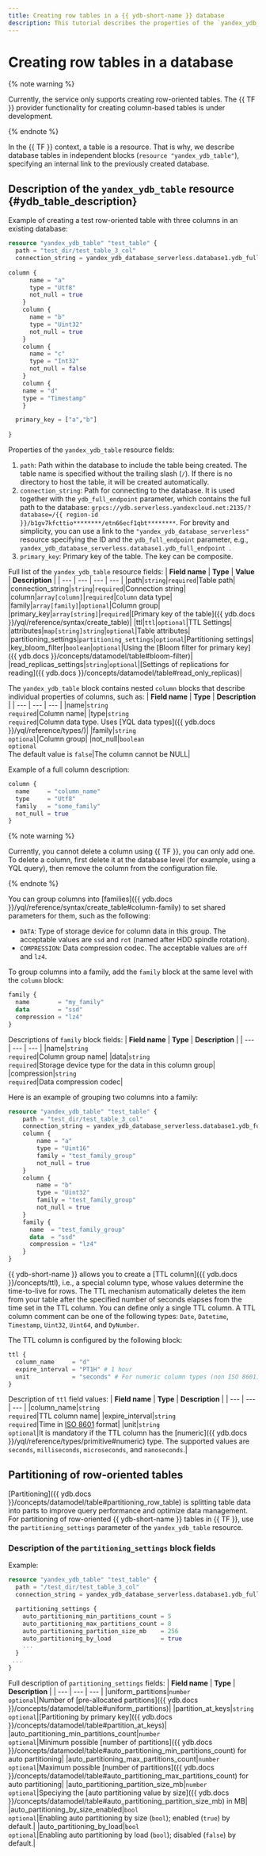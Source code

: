 ```yaml
---
title: Creating row tables in a {{ ydb-short-name }} database
description: This tutorial describes the properties of the `yandex_ydb_table` resource for creating row-oriented tables in {{ ydb-short-name }}.
---
```


# Creating row tables in a database


{% note warning %}

Currently, the service only supports creating row-oriented tables. The {{ TF }} provider functionality for creating column-based tables is under development.

{% endnote %}


In the {{ TF }} context, a table is a resource. That is why, we describe database tables in independent blocks (`resource "yandex_ydb_table"`), specifying an internal link to the previously created database.

## Description of the `yandex_ydb_table` resource {#ydb_table_description}

Example of creating a test row-oriented table with three columns in an existing database:
```tf
resource "yandex_ydb_table" "test_table" {
  path = "test_dir/test_table_3_col"
  connection_string = yandex_ydb_database_serverless.database1.ydb_full_endpoint 
  
column {
      name = "a"
      type = "Utf8"
      not_null = true
    }
    column {
      name = "b"
      type = "Uint32"
      not_null = true
    }
    column {
      name = "c"
      type = "Int32"
      not_null = false
    }
    column {
    name = "d"
    type = "Timestamp"
    }

  primary_key = ["a","b"]
  
}
```

Properties of the `yandex_ydb_table` resource fields:
1. `path`: Path within the database to include the table being created. The table name is specified without the trailing slash (`/`). If there is no directory to host the table, it will be created automatically.
1. `connection_string`: Path for connecting to the database. It is used together with the `ydb_full_endpoint` parameter, which contains the full path to the database: `grpcs://ydb.serverless.yandexcloud.net:2135/?database=/{{ region-id }}/b1gv7kfcttio********/etn66ecf1qbt********`. For brevity and simplicity, you can use a link to the `"yandex_ydb_database_serverless"` resource specifying the ID and the `ydb_full_endpoint` parameter, e.g., `yandex_ydb_database_serverless.database1.ydb_full_endpoint `. 
1. `primary_key`: Primary key of the table. The key can be composite.

Full list of the `yandex_ydb_table` resource fields:
| **Field name** | **Type** | **Value** | **Description** |
| --- | --- | --- | --- |
|path|`string`|`required`|Table path|
|connection_string|`string`|`required`|Connection string|
|column|`array[column]`|`required`|`Column` data type|
|family|`array[family]`|`optional`|Column group|
|primary_key|`array[string]`|`required`|[Primary key of the table]({{ ydb.docs }}/yql/reference/syntax/create_table)|
|ttl|`ttl`|`optional`|TTL Settings|
|attributes|`map[string]string`|`optional`|Table attributes|
|partitioning_settings|`partitioning_settings`|`optional`|Partitioning settings|
|key_bloom_filter|`boolean`|`optional`|Using the [Bloom filter for primary key]({{ ydb.docs }}/concepts/datamodel/table#bloom-filter)|
|read_replicas_settings|`string`|`optional`|[Settings of replications for reading]({{ ydb.docs }}/concepts/datamodel/table#read_only_replicas)|

The `yandex_ydb_table` block contains nested `column` blocks that describe individual properties of columns, such as:
| **Field name** | **Type** | **Description** |
| --- | --- | --- |
|name|`string`<br>`required`|Column name|
|type|`string`<br>`required`|Column data type. Uses [YQL data types]({{ ydb.docs }}/yql/reference/types/)|
|family|`string`<br>`optional`|Column group|
|not_null|`boolean`<br>`optional`<br>The default value is `false`|The column cannot be NULL|

Example of a full column description:
```tf
column {
  name     = "column_name"
  type     = "Utf8"
  family   = "some_family"
  not_null = true
}
```

{% note warning %}

Currently, you cannot delete a column using {{ TF }}, you can only add one. To delete a column, first delete it at the database level (for example, using a YQL query), then remove the column from the configuration file.

{% endnote %}

You can group columns into [families]({{ ydb.docs }}/yql/reference/syntax/create_table#column-family) to set shared parameters for them, such as the following:
* `DATA`: Type of storage device for column data in this group. The acceptable values are `ssd` and `rot` (named after HDD spindle rotation).
* `COMPRESSION`: Data compression codec. The acceptable values are `off` and `lz4`.

To group columns into a family, add the `family` block at the same level with the `column` block:
```tf
family {
  name        = "my_family"
  data        = "ssd"
  compression = "lz4"
}
```

Descriptions of `family` block fields:
| **Field name** | **Type** | **Description** |
| --- | --- | --- |
|name|`string`<br>`required`|Column group name|
|data|`string`<br>`required`|Storage device type for the data in this column group|
|compression|`string`<br>`required`|Data compression codec|

Here is an example of grouping two columns into a family:
```tf
resource "yandex_ydb_table" "test_table" {
    path = "test_dir/test_table_3_col"
    connection_string = yandex_ydb_database_serverless.database1.ydb_full_endpoint
    column {
        name = "a"
        type = "Uint16"
        family = "test_family_group"
        not_null = true
    }
    column {
        name = "b"
        type = "Uint32"
        family = "test_family_group"
        not_null = true
    }
    family {
      name  = "test_family_group"
      data  = "ssd"
      compression = "lz4"
    }    
}
```

{{ ydb-short-name }} allows you to create a [TTL column]({{ ydb.docs }}/concepts/ttl), i.e., a special column type, whose values determine the time-to-live for rows. The TTL mechanism automatically deletes the item from your table after the specified number of seconds elapses from the time set in the TTL column. You can define only a single TTL column. A TTL column comment can be one of the following types: `Date`, `Datetime`, `Timestamp`, `Uint32`, `Uint64`, and `DyNumber`.

The TTL column is configured by the following block:
```tf
ttl {
  column_name     = "d"
  expire_interval = "PT1H" # 1 hour
  unit            = "seconds" # For numeric column types (non ISO 8601)
}
```

Description of `ttl` field values:
| **Field name** | **Type** | **Description** |
| --- | --- | --- |
|column_name|`string`<br>`required`|TTL column name|
|expire_interval|`string`<br>`required`|Time in [ISO 8601](https://ru.wikipedia.org/wiki/ISO_8601) format|
|unit|`string`<br>`optional`|It is mandatory if the TTL column has the [numeric]({{ ydb.docs }}/yql/reference/types/primitive#numeric) type. The supported values are `seconds`, `milliseconds`, `microseconds`, and `nanoseconds`.|

## Partitioning of row-oriented tables

[Partitioning]({{ ydb.docs }}/concepts/datamodel/table#partitioning_row_table) is splitting table data into parts to improve query performance and optimize data management. For partitioning of row-oriented {{ ydb-short-name }} tables in {{ TF }}, use the `partitioning_settings` parameter of the `yandex_ydb_table` resource.

### Description of the `partitioning_settings` block fields

Example:
```tf
resource "yandex_ydb_table" "test_table" {
  path = "/test_dir/test_table_3_col"
  connection_string = yandex_ydb_database_serverless.database1.ydb_full_endpoint 

  partitioning_settings {
    auto_partitioning_min_partitions_count = 5
    auto_partitioning_max_partitions_count = 8
    auto_partitioning_partition_size_mb    = 256
    auto_partitioning_by_load              = true
    ...
  }
 ...
} 
```

Full description of `partitioning_settings` fields:
| **Field name** | **Type** | **Description** |
| --- | --- | --- |
|uniform_partitions|`number`<br>`optional`|Number of [pre-allocated partitions]({{ ydb.docs }}/concepts/datamodel/table#uniform_partitions)|
|partition_at_keys|`string`<br>`optional`|[Partitioning by primary key]({{ ydb.docs }}/concepts/datamodel/table#partition_at_keys)|
|auto_partitioning_min_partitions_count|`number`<br>`optional`|Minimum possible [number of partitions]({{ ydb.docs }}/concepts/datamodel/table#auto_partitioning_min_partitions_count) for auto partitioning|
|auto_partitioning_max_partitions_count|`number`<br>`optional`|Maximum possible [number of partitions]({{ ydb.docs }}/concepts/datamodel/table#auto_partitioning_max_partitions_count) for auto partitioning|
|auto_partitioning_partition_size_mb|`number`<br>`optional`|Speciying the [auto partitioning value by size]({{ ydb.docs }}/concepts/datamodel/table#auto_partitioning_partition_size_mb) in MB|
|auto_partitioning_by_size_enabled|`bool`<br>`optional`|Enabling auto partitioning by size (`bool`); enabled (`true`) by default.|
|auto_partitioning_by_load|`bool`<br>`optional`|Enabling auto partitioning by load (`bool`); disabled (`false`) by default.|